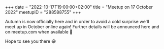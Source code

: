 +++
date = "2022-10-17T19:00:00+02:00"
title = "Meetup on 17 October 2022"
meetupID = "288588755"
+++

Autumn is now officially here and in order to avoid a cold surprise we'll meet up in October online again!
Further details will be announced here and on meetup.com when available 🙂

Hope to see you there 😀

